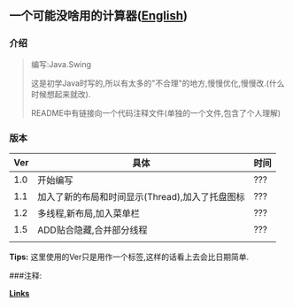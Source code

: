 ## 一个可能没啥用的计算器([English](READMEENG.md))

### 介绍

> 编写:Java.Swing
> 
> 这是初学Java时写的,所以有太多的"不合理"的地方,慢慢优化,慢慢改.(什么时候想起来就改).
>
> README中有链接向一个代码注释文件(单独的一个文件,包含了个人理解)

### 版本

| Ver  | 具体                                            | 时间 |
| ---- | ----------------------------------------------- | ---- |
| 1.0  | 开始编写                                        | ???  |
| 1.1  | 加入了新的布局和时间显示(Thread),加入了托盘图标 | ???  |
| 1.2  | 多线程,新布局,加入菜单栏                        | ???  |
| 1.5  | ADD贴合隐藏,合并部分线程                        | ???  |
|      |                                                 |      |

**Tips:** 这里使用的Ver只是用作一个标签,这样的话看上去会比日期简单.

###注释:

**[Links](注释.md)**



